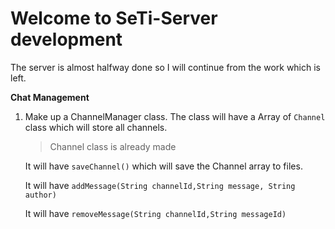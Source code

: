 # Welcome to SeTi-Server development

The server is almost halfway done so I will continue from the work which is left.


**Chat Management**
1. Make up a ChannelManager class.
    The class will have a Array of `Channel` class which will store all channels.
    > Channel class is already made
    
    It will have `saveChannel()` which will save the Channel array to files.
    
    It will have `addMessage(String channelId,String message, String author)`
    
    It will have `removeMessage(String channelId,String messageId)`
    
